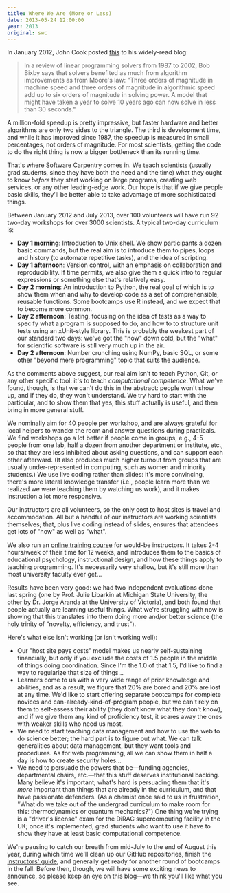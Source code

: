 ```yaml
---
title: Where We Are (More or Less)
date: 2013-05-24 12:00:00
year: 2013
original: swc
---
```

<p>
In January 2012,
John Cook posted <a href="http://blog.codekills.net/">this</a> to his widely-read blog:
</p>
<blockquote>
  In a review of linear programming solvers from 1987 to 2002,
  Bob Bixby says that solvers benefited as much from algorithm improvements as from Moore's law:
  "Three orders of magnitude in machine speed
  and three orders of magnitude in algorithmic speed add up to six orders of magnitude in solving power.
  A model that might have taken a year to solve 10 years ago can now solve in less than 30 seconds."
</blockquote>
<p>
  A million-fold speedup is pretty impressive,
  but faster hardware and better algorithms are only two sides to the triangle.
  The third is development time,
  and while it has improved since 1987,
  the speedup is measured in small percentages,
  not orders of magnitude.
  For most scientists,
  getting the code to do the right thing
  is now a bigger bottleneck than its running time.
</p>
<p>
  That's where Software Carpentry comes in.
  We teach scientists
  (usually grad students, since they have both the need and the time)
  what they ought to know
  <em>before</em> they start working on large programs,
  creating web services,
  or any other leading-edge work.
  Our hope is that if we give people basic skills,
  they'll be better able to take advantage of more sophisticated things.
</p>
<p>
  Between January 2012 and July 2013,
  over 100 volunteers will have run 92 two-day workshops for over 3000 scientists.
  A typical two-day curriculum is:
</p>
<ul>
  <li>
    <strong>Day 1 morning</strong>:
    Introduction to Unix shell.
    We show participants a dozen basic commands,
    but the real aim is to introduce them to pipes,
    loops and history (to automate repetitive tasks),
    and the idea of scripting.
  </li>
  <li>
    <strong>Day 1 afternoon</strong>:
    Version control,
    with an emphasis on collaboration and reproducibility.
    If time permits,
    we also give them a quick intro to regular expressions
    or something else that's relatively easy.
  </li>
  <li>
    <strong>Day 2 morning</strong>:
    An introduction to Python,
    the real goal of which is to show them
    when and why to develop code as a set of comprehensible,
    reusable functions.
    Some bootcamps use R instead,
    and we expect that to become more common.
  </li>
  <li>
    <strong>Day 2 afternoon</strong>:
    Testing,
    focusing on the idea of tests
    as a way to specify what a program is supposed to do,
    and how to to structure unit tests using an xUnit-style library.
    This is probably the weakest part of our standard two days:
    we've got the "how" down cold,
    but the "what" for scientific software is still very much up in the air.
  </li>
  <li>
    <strong>Day 2 afternoon</strong>:
    Number crunching using NumPy,
    basic SQL,
    or some other "beyond mere programming" topic that suits the audience.
  </li>
</ul>
<p>
  As the comments above suggest,
  our real aim isn't to teach Python, Git, or any other specific tool:
  it's to teach <em>computational competence</em>.
  What we've found,
  though,
  is that we can't do this in the abstract:
  people won't show up,
  and if they do,
  they won't understand.
  We try hard to start with the particular,
  and to show them that yes,
  this stuff actually is useful,
  and then bring in more general stuff.
</p>
<p>
  We nominally aim for 40 people per workshop,
  and are always grateful for local helpers
  to wander the room and answer questions during practicals.
  We find workshops go a lot better if people come in groups,
  e.g., 4-5 people from one lab,
  half a dozen from another department or institute,
  etc.,
  so that they are less inhibited about asking questions,
  and can support each other afterward.
  (It also produces much higher turnout from groups
  that are usually under-represented in computing,
  such as women and minority students.)
  We use live coding rather than slides:
  it's more convincing,
  there's more lateral knowledge transfer
  (i.e., people learn more than we realized we were teaching them by watching us work),
  and it makes instruction a lot more responsive.
</p>
<p>
  Our instructors are all volunteers,
  so the only cost to host sites is travel and accommodation.
  All but a handful of our instructors are working scientists themselves;
  that,
  plus live coding instead of slides,
  ensures that attendees get lots of "how"
  as well as "what".
</p>
<p>
  We also run an <a href="{{site.training_url}}">online training course</a>
  for would-be instructors.
  It takes 2-4 hours/week of their time for 12 weeks,
  and introduces them to the basics of educational psychology,
  instructional design,
  and how these things apply to teaching programming.
  It's necessarily very shallow,
  but it's still more than most university faculty ever get...
</p>
<p>
  Results have been very good:
  we had two independent evaluations done last spring
  (one by Prof. Julie Libarkin at Michigan State University,
  the other by Dr. Jorge Aranda at the University of Victoria),
  and both found that people actually are learning useful things.
  What we're struggling with now is
  showing that this translates into them doing more and/or better science
  (the holy trinity of "novelty, efficiency, and trust").
</p>
<p>
  Here's what else isn't working (or isn't working well):
</p>
<ul>
  <li>
    Our "host site pays costs" model
    makes us nearly self-sustaining financially,
    but only if you exclude the costs of
    1.5 people in the middle of things doing coordination.
    Since I'm the 1.0 of that 1.5,
    I'd like to find a way to regularize that size of things...
  </li>
  <li>
    Learners come to us with a very wide range of prior knowledge and abilities,
    and as a result,
    we figure that 20% are bored and 20% are lost at any time.
    We'd like to start offering separate bootcamps for complete novices
    and can-already-kind-of-program people,
    but we can't rely on them to self-assess their ability
    (they don't know what they don't know),
    and if we give them any kind of proficiency test,
    it scares away the ones with weaker skills who need us most.
  </li>
  <li>
    We need to start teaching data management
    and how to use the web to do science better;
    the hard part is to figure out what.
    We can talk generalities about data management,
    but they want tools and procedures.
    As for web programming,
    all we can show them in half a day is
    how to create security holes...
  </li>
  <li>
    We need to persuade the powers that be&mdash;funding agencies,
    departmental chairs, etc.&mdash;that this stuff deserves institutional backing.
    Many believe it's important;
    what's hard is persuading them that it's <em>more</em> important than
    things that are already in the curriculum,
    and that have passionate defenders.
    (As a chemist once said to us in frustration,
    "What do we take out of the undergrad curriculum to make room for this:
    thermodynamics or quantum mechanics?")
    One thing we're trying is a "driver's license" exam
    for the DiRAC supercomputing facility in the UK;
    once it's implemented,
    grad students who want to use it
    have to show they have at least basic computational competence.
  </li>
</ul>
<p>
  We're pausing to catch our breath from mid-July to the end of August this year,
  during which time we'll clean up our GitHub repositories,
  finish the <a href="http://guide.software-carpentry.org">instructors' guide</a>,
  and generally get ready for another round of bootcamps in the fall.
  Before then,
  though,
  we will have some exciting news to announce,
  so please keep an eye on this blog&mdash;we think you'll like what you see.
</p>
